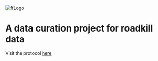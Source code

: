 ![ffLogo](https://user-images.githubusercontent.com/49926295/56871649-9cbb9380-69d5-11e9-8282-9297fa760bd0.png)
# A data curation project for roadkill data


Visit the protocol [here](https://app.gitbook.com/@flattenedfauna/s/practice-space/)
